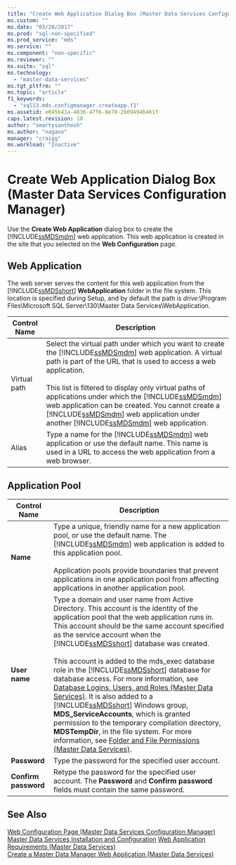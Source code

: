 ```yaml
---
title: "Create Web Application Dialog Box (Master Data Services Configuration Manager) | Microsoft Docs"
ms.custom: ""
ms.date: "03/20/2017"
ms.prod: "sql-non-specified"
ms.prod_service: "mds"
ms.service: ""
ms.component: "non-specific"
ms.reviewer: ""
ms.suite: "sql"
ms.technology: 
  - "master-data-services"
ms.tgt_pltfrm: ""
ms.topic: "article"
f1_keywords: 
  - "sql13.mds.configmanager.createapp.f1"
ms.assetid: e045b41a-4836-47f6-8e78-2b09494b461f
caps.latest.revision: 10
author: "smartysanthosh"
ms.author: "nagavo"
manager: "craigg"
ms.workload: "Inactive"
---
```

# Create Web Application Dialog Box (Master Data Services Configuration Manager)
  Use the **Create Web Application** dialog box to create the [!INCLUDE[ssMDSmdm](../includes/ssmdsmdm-md.md)] web application. This web application is created in the site that you selected on the **Web Configuration** page.  
  
## Web Application  
 The web server serves the content for this web application from the [!INCLUDE[ssMDSshort](../includes/ssmdsshort-md.md)] **WebApplication** folder in the file system. This location is specified during Setup, and by default the path is *drive*:\Program Files\Microsoft SQL Server\130\Master Data Services\WebApplication.  
  
|Control Name|Description|  
|------------------|-----------------|  
|Virtual path|Select the virtual path under which you want to create the [!INCLUDE[ssMDSmdm](../includes/ssmdsmdm-md.md)] web application. A virtual path is part of the URL that is used to access a web application.<br /><br /> This list is filtered to display only virtual paths of applications under which the [!INCLUDE[ssMDSmdm](../includes/ssmdsmdm-md.md)] web application can be created. You cannot create a [!INCLUDE[ssMDSmdm](../includes/ssmdsmdm-md.md)] web application under another [!INCLUDE[ssMDSmdm](../includes/ssmdsmdm-md.md)] web application.|  
|Alias|Type a name for the [!INCLUDE[ssMDSmdm](../includes/ssmdsmdm-md.md)] web application or use the default name. This name is used in a URL to access the web application from a web browser.|  
  
## Application Pool  
  
|Control Name|Description|  
|------------------|-----------------|  
|**Name**|Type a unique, friendly name for a new application pool, or use the default name. The [!INCLUDE[ssMDSmdm](../includes/ssmdsmdm-md.md)] web application is added to this application pool.<br /><br /> Application pools provide boundaries that prevent applications in one application pool from affecting applications in another application pool.|  
|**User name**|Type a domain and user name from Active Directory. This account is the identity of the application pool that the web application runs in. This account should be the same account specified as the service account when the [!INCLUDE[ssMDSshort](../includes/ssmdsshort-md.md)] database was created.<br /><br /> This account is added to the mds_exec database role in the [!INCLUDE[ssMDSshort](../includes/ssmdsshort-md.md)] database for database access. For more information, see [Database Logins, Users, and Roles &#40;Master Data Services&#41;](../master-data-services/database-logins-users-and-roles-master-data-services.md). It is also added to a [!INCLUDE[ssMDSshort](../includes/ssmdsshort-md.md)] Windows group, **MDS_ServiceAccounts**, which is granted permission to the temporary compilation directory, **MDSTempDir**, in the file system. For more information, see [Folder and File Permissions &#40;Master Data Services&#41;](../master-data-services/folder-and-file-permissions-master-data-services.md).|  
|**Password**|Type the password for the specified user account.|  
|**Confirm password**|Retype the password for the specified user account. The **Password** and **Confirm password** fields must contain the same password.|  
  
## See Also  
 [Web Configuration Page &#40;Master Data Services Configuration Manager&#41;](../master-data-services/web-configuration-page-master-data-services-configuration-manager.md)   
[Master Data Services Installation and Configuration](../master-data-services/master-data-services-installation-and-configuration.md) 
 [Web Application Requirements &#40;Master Data Services&#41;](../master-data-services/install-windows/web-application-requirements-master-data-services.md)   
 [Create a Master Data Manager Web Application &#40;Master Data Services&#41;](../master-data-services/install-windows/create-a-master-data-manager-web-application-master-data-services.md)  
  
  
